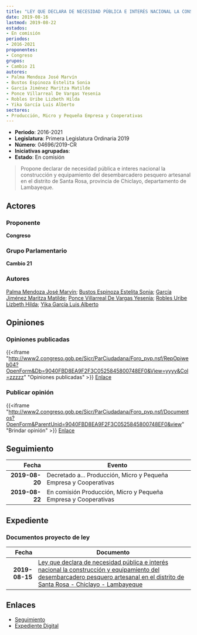 ```yaml
---
title: "LEY QUE DECLARA DE NECESIDAD PÚBLICA E INTERÉS NACIONAL LA CONSTRUCCIÓN Y EQUIPAMIENTO DEL DESEMBARCADERO PESQUERO ARTESANAL EN EL DISTRITO DE SANTA ROSA-CHICLAYO-LAMBAYEQUE"
date: 2019-08-16
lastmod: 2019-08-22
estados:
- En comisión
periodos:
- 2016-2021
proponentes:
- Congreso
grupos:
- Cambio 21
autores:
- Palma Mendoza José Marvín
- Bustos Espinoza Estelita Sonia
- García Jiménez Maritza Matilde
- Ponce Villarreal De Vargas Yesenia
- Robles Uribe Lizbeth Hilda
- Yika García Luis Alberto
sectores:
- Producción, Micro y Pequeña Empresa y Cooperativas
---
```

- **Periodo**: 2016-2021
- **Legislatura**: Primera Legislatura Ordinaria 2019
- **Número**: 04696/2019-CR
- **Iniciativas agrupadas**: 
- **Estado**: En comisión

> Propone declarar de necesidad pública e interes nacional la construcción y equipamiento del desembarcadero pesquero artesanal en el distrito de Santa Rosa, provincia de Chiclayo, departamento de Lambayeque.


## Actores

### Proponente

**Congreso**

### Grupo Parlamentario

**Cambio 21**

### Autores

[Palma Mendoza José Marvín](mailto:mailto:jpalma@congreso.gob.pe); [Bustos Espinoza Estelita Sonia](mailto:mailto:ebustos@congreso.gob.pe); [García Jiménez Maritza Matilde](mailto:mailto:mgarciaj@congreso.gob.pe); [Ponce Villarreal De Vargas Yesenia](mailto:mailto:yponce@congreso.gob.pe); [Robles Uribe Lizbeth Hilda](mailto:mailto:lroblesu@congreso.gob.pe); [Yika García Luis Alberto](mailto:mailto:lyika@congreso.gob.pe)

## Opiniones

### Opiniones publicadas

{{<iframe "http://www2.congreso.gob.pe/Sicr/ParCiudadana/Foro_pvp.nsf/RepOpiweb04?OpenForm&Db=9040FBD8EA9F2F3C0525845800748EF0&View=yyyy&Col=zzzzz" "Opiniones publicadas" >}}
[Enlace](http://www2.congreso.gob.pe/Sicr/ParCiudadana/Foro_pvp.nsf/RepOpiweb04?OpenForm&Db=9040FBD8EA9F2F3C0525845800748EF0&View=yyyy&Col=zzzzz)

### Publicar opinión

{{<iframe "http://www2.congreso.gob.pe/Sicr/ParCiudadana/Foro_pvp.nsf/Documentos?OpenForm&ParentUnid=9040FBD8EA9F2F3C0525845800748EF0&view" "Brindar opinión" >}}
[Enlace](http://www2.congreso.gob.pe/Sicr/ParCiudadana/Foro_pvp.nsf/Documentos?OpenForm&ParentUnid=9040FBD8EA9F2F3C0525845800748EF0&view)


## Seguimiento

| Fecha | Evento |
|------:|--------|
| **2019-08-20** | Decretado a... Producción, Micro y Pequeña Empresa y Cooperativas |
| **2019-08-22** | En comisión Producción, Micro y Pequeña Empresa y Cooperativas |

## Expediente

### Documentos proyecto de ley

| Fecha | Documento |
|------:|-----------|
| **2019-08-15** | [Ley que declara de necesidad pública e interés nacional la construcción y equipamiento del desembarcadero pesquero artesanal en el distrito de Santa Rosa - Chiclayo - Lambayeque](http://www.leyes.congreso.gob.pe/Documentos/2016_2021/Proyectos_de_Ley_y_de_Resoluciones_Legislativas/PL0469620190816..pdf) |

## Enlaces

- [Seguimiento](http://www2.congreso.gob.pe/Sicr/TraDocEstProc/CLProLey2016.nsf/f7fff46988ca05b1052578e100829cc7/00208ee406f297420525845b00570bef?OpenDocument)
- [Expediente Digital](http://www2.congreso.gob.pe/Sicr/TraDocEstProc/CLProLey2016.nsf/f7fff46988ca05b1052578e100829cc7/00208ee406f297420525845b00570bef?OpenDocument&Click=05257FB7005EB655.eb71d0cf91d8294e05256cdf006b5706/$Body/0.1C6C)

